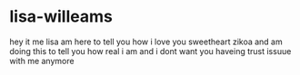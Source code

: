 # lisa-willeams
hey it me lisa am here to tell you how i love you sweetheart zikoa and am doing this to tell you how real i am and i dont want you haveing trust issuue with me anymore
